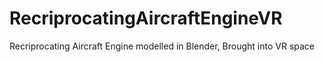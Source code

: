 # RecriprocatingAircraftEngineVR
Recriprocating Aircraft Engine modelled in Blender, Brought into VR space

